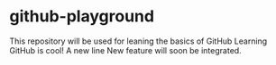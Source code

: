 # github-playground
This repository will be used for leaning the basics of GitHub
Learning GitHub is cool!
A new line
New feature will soon be integrated.
